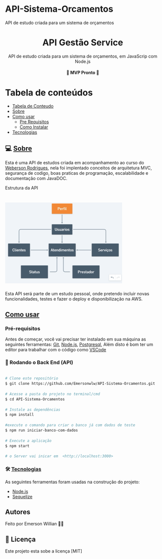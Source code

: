 # API-Sistema-Orcamentos
API de estudo criada para um sistema de orçamentos


<h1 align="center">API Gestão Service</h1>

<p align="center">API de estudo criada para um sistema de orçamentos, em JavaScrip com Node.js</p>

<h4 align="center"> 
	🚧 MVP Pronto 🚧
</h4>

Tabela de conteúdos
=================
<!--ts-->
   * [Tabela de Conteudo](#tabela-de-conteudo)
   * [Sobre](#Sobre)
   * [Como usar](#como-usar)
      * [Pre Requisitos](#pre-requisitos)
      * [Como Instalar](#como-instalar)
   * [Tecnologias](#tecnologias)
<!--te-->

## 💻 [Sobre](#Sobre)

Esta é uma API de estudos criada em acompanhamento ao curso do [Weberson Rodrigues](https://github.com/WebersonRodrigues), nela foi implentado conceitos 
de arquitetura MVC, segurança de codigo, boas praticas de programação, escalabilidade e documentação com JavaDOC.

Estrutura da API

<h1 align="left">
    <img alt="Estrutura API" title="API" src="./src/assets/estrutura.png" width="380px" />
</h1>


Esta API será parte de um estudo pessoal, onde pretendo incluir novas funcionalidades, testes e fazer o deploy e disponibilização na AWS.


## [Como usar](#como-usar)

### Pré-requisitos

Antes de começar, você vai precisar ter instalado em sua máquina as seguintes ferramentas:
[Git](https://git-scm.com), [Node.js](https://nodejs.org/en/), [Postgresql](https://www.postgresql.org/), 
Além disto é bom ter um editor para trabalhar com o código como [VSCode](https://code.visualstudio.com/)

### 🎲 Rodando o Back End (API)

```bash

# Clone este repositório
$ git clone https://github.com/Emersonwlw/API-Sistema-Orcamentos.git

# Acesse a pasta do projeto no terminal/cmd
$ cd API-Sistema-Orcamentos

# Instale as dependências
$ npm install

#execute o comando para criar o banco já com dados de teste
$ npm run iniciar-banco-com-dados

# Execute a aplicação
$ npm start

# o Server vai inicar em  <http://localhost:3000>


```

### 🛠 [Tecnologias](#tecnologias)

As seguintes ferramentas foram usadas na construção do projeto:

- [Node.js](https://nodejs.org/en/)
- [Sequelize](https://sequelize.org/)


## Autores

Feito por Emerson Willian 👋🏽


## 📝 Licença

Este projeto esta sobe a licença [MIT]
